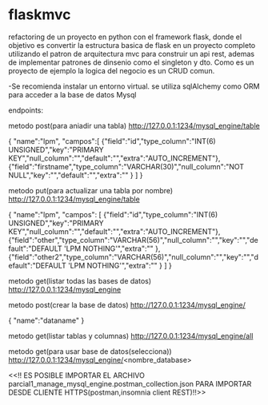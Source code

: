 # flaskmvc
refactoring de un proyecto en python con el framework flask, donde el objetivo es convertir la estructura basica de flask en un proyecto completo utilizando el patron de arquitectura 
mvc para construir un api rest, ademas de implementar patrones de dinsenio como el singleton y dto.
Como es un proyecto de ejemplo la logica del negocio es un CRUD comun.

-Se recomienda instalar un entorno virtual. se utiliza sqlAlchemy como ORM para acceder a la base de datos Mysql 



endpoints:


metodo post(para aniadir una tabla)
http://127.0.0.1:1234/mysql_engine/table

{
    "name":"lpm",
    "campos":[
        {"field":"id","type_column":"INT(6) UNSIGNED","key":"PRIMARY KEY","null_column":"","default":"","extra":"AUTO_INCREMENT"},
        {"field":"firstname","type_column":"VARCHAR(30)","null_column":"NOT NULL","key":"","default":"","extra":"" }
    ]
}

metodo put(para actualizar una tabla por nombre)
http://127.0.0.1:1234/mysql_engine/table

{ 
    "name":"lpm", 
    "campos":
    [
        {"field":"id","type_column":"INT(6) UNSIGNED","key":"PRIMARY KEY","null_column":"","default":"","extra":"AUTO_INCREMENT"},
        {"field":"other","type_column":"VARCHAR(56)","null_column":"","key":"","default":"DEFAULT 'LPM NOTHING'","extra":"" },
        {"field":"other2","type_column":"VARCHAR(56)","null_column":"","key":"","default":"DEFAULT 'LPM NOTHING'","extra":"" } 
    ]
 }

metodo get(listar todas las bases de datos)
http://127.0.0.1:1234/mysql_engine


metodo post(crear la base de datos)
http://127.0.0.1:1234/mysql_engine/

{
    "name":"dataname"
}


metodo get(listar tablas y columnas)
http://127.0.0.1:1234/mysql_engine/all


metodo get(para usar base de datos(selecciona))
http://127.0.0.1:1234/mysql_engine/<nombre_database>


<<!! ES POSIBLE IMPORTAR EL ARCHIVO parcial1_manage_mysql_engine.postman_collection.json PARA IMPORTAR DESDE CLIENTE HTTPS(postman,insomnia client REST)!!>>

